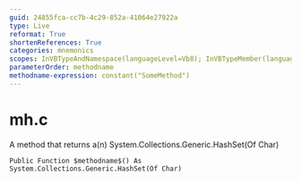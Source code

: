 ```yaml
---
guid: 24855fca-cc7b-4c29-852a-41064e27922a
type: Live
reformat: True
shortenReferences: True
categories: mnemonics
scopes: InVBTypeAndNamespace(languageLevel=Vb8); InVBTypeMember(languageLevel=Vb8)
parameterOrder: methodname
methodname-expression: constant("SomeMethod")
---
```


# mh.c

A method that returns a(n) System.Collections.Generic.HashSet(Of Char)

```
Public Function $methodname$() As System.Collections.Generic.HashSet(Of Char)
```
